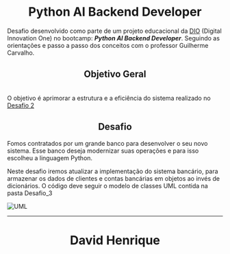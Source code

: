 # <div align="center">Python AI Backend Developer </div>

Desafio desenvolvido como parte de um projeto educacional da [DIO](https://www.dio.me/users/david_henrique_pe) (Digital Innovation One) no bootcamp: **_Python AI Backend Developer_**. Seguindo as orientações e passo a passo dos conceitos com o professor Guilherme Carvalho.


## <div align="center"> Objetivo Geral</div>

<br>O objetivo é aprimorar a estrutura e a eficiência do sistema realizado no [Desafio 2](https://github.com/David-Henriqu3/Bootcamp-DIO-Python/blob/main/Desafio-2/Desafio2_Sistema_Bancario.py)

## <div align="center"> Desafio</div>


Fomos contratados por um grande banco para desenvolver o
seu novo sistema. Esse banco deseja modernizar suas
operações e para isso escolheu a linguagem Python. 

Neste desafio iremos atualizar a implementação do sistema bancário, para armazenar os dados de clientes e contas bancárias em objetos ao invés de dicionários. O código deve seguir o modelo de classes UML contida na pasta Desafio_3

![UML](https://github.com/David-Henriqu3/Bootcamp-DIO-Python/blob/main/Desafio-3/Modelando%20o%20Sistema%20Banc%C3%A1rio%20em%20POO%20com%20Python.png)
***
# <div align="center"> **David Henrique** </div>


















